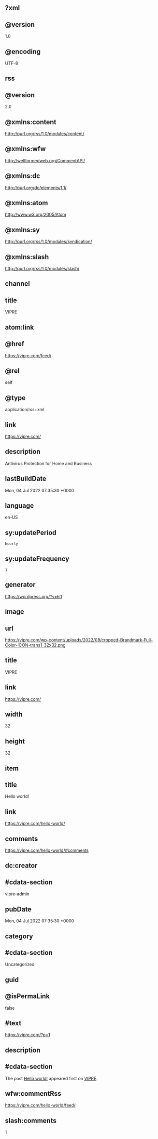 ## ?xml
## @version
1.0
## @encoding
UTF-8
## rss
## @version
2.0
## @xmlns:content
http://purl.org/rss/1.0/modules/content/
## @xmlns:wfw
http://wellformedweb.org/CommentAPI/
## @xmlns:dc
http://purl.org/dc/elements/1.1/
## @xmlns:atom
http://www.w3.org/2005/Atom
## @xmlns:sy
http://purl.org/rss/1.0/modules/syndication/
## @xmlns:slash
http://purl.org/rss/1.0/modules/slash/
## channel
## title
VIPRE
## atom:link
## @href
https://vipre.com/feed/
## @rel
self
## @type
application/rss+xml
## link
https://vipre.com/
## description
Antivirus Protection for Home and Business
## lastBuildDate
Mon, 04 Jul 2022 07:35:30 +0000
## language
en-US
## sy:updatePeriod

	hourly	
## sy:updateFrequency

	1	
## generator
https://wordpress.org/?v=6.1
## image
## url
https://vipre.com/wp-content/uploads/2022/08/cropped-Brandmark-Full-Color-ICON-trans1-32x32.png
## title
VIPRE
## link
https://vipre.com/
## width
32
## height
32
## item
## title
Hello world!
## link
https://vipre.com/hello-world/
## comments
https://vipre.com/hello-world/#comments
## dc:creator
## #cdata-section
vipre-admin
## pubDate
Mon, 04 Jul 2022 07:35:30 +0000
## category
## #cdata-section
Uncategorized
## guid
## @isPermaLink
false
## #text
https://vipre.com/?p=1
## description
## #cdata-section
<p>The post <a rel="nofollow" href="https://vipre.com/hello-world/">Hello world!</a> appeared first on <a rel="nofollow" href="https://vipre.com">VIPRE</a>.</p>

## wfw:commentRss
https://vipre.com/hello-world/feed/
## slash:comments
1
